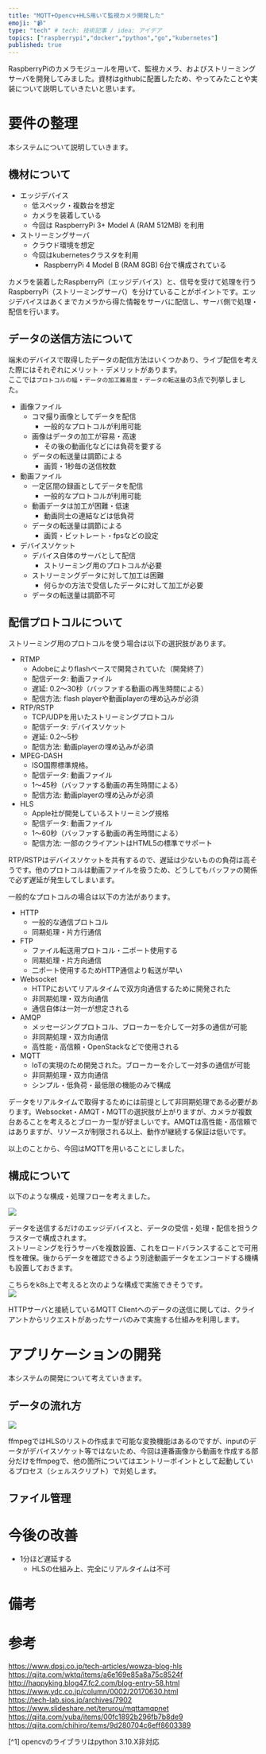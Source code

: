 ```yaml
---
title: "MQTT+Opencv+HLS用いて監視カメラ開発した"
emoji: "📹"
type: "tech" # tech: 技術記事 / idea: アイデア
topics: ["raspberrypi","docker","python","go","kubernetes"]
published: true
---
```


RaspberryPiのカメラモジュールを用いて、監視カメラ、およびストリーミングサーバを開発してみました。資材はgithubに配置したため、やってみたことや実装について説明していきたいと思います。

# 要件の整理

本システムについて説明していきます。

## 機材について  

- エッジデバイス
    - 低スペック・複数台を想定
    - カメラを装着している
    - 今回は RaspberryPi 3+ Model A (RAM 512MB) を利用 
- ストリーミングサーバ
    - クラウド環境を想定
    - 今回はkubernetesクラスタを利用
        - RaspberryPi 4 Model B (RAM 8GB) 6台で構成されている
    
カメラを装着したRaspberryPi（エッジデバイス）と、信号を受けて処理を行うRaspberryPi（ストリーミングサーバ）を分けていることがポイントです。エッジデバイスはあくまでカメラから得た情報をサーバに配信し、サーバ側で処理・配信を行います。

## データの送信方法について  

端末のデバイスで取得したデータの配信方法はいくつかあり、ライブ配信を考えた際にはそれぞれにメリット・デメリットがあります。  
ここでは`プロトコルの幅`・`データの加工難易度`・`データの転送量`の3点で列挙しました。

- 画像ファイル
    - コマ撮り画像としてデータを配信
        - 一般的なプロトコルが利用可能
    - 画像はデータの加工が容易・高速
        - その後の動画化などには負荷を要する
    - データの転送量は調節による
        - 画質・1秒毎の送信枚数
- 動画ファイル
    - 一定区間の録画としてデータを配信
        - 一般的なプロトコルが利用可能
    - 動画データは加工が困難・低速
        - 動画同士の連結などは低負荷
    - データの転送量は調節による
        - 画質・ビットレート・fpsなどの設定
- デバイスソケット
    - デバイス自体のサーバとして配信
        - ストリーミング用のプロトコルが必要
    - ストリーミングデータに対して加工は困難
        - 何らかの方法で受信したデータに対して加工が必要
    - データの転送量は調節不可

## 配信プロトコルについて

ストリーミング用のプロトコルを使う場合は以下の選択肢があります。  

- RTMP
    - Adobeによりflashベースで開発されていた（開発終了）
    - 配信データ: 動画ファイル
    - 遅延: 0.2〜30秒（バッファする動画の再生時間による）
    - 配信方法: flash playerや動画playerの埋め込みが必須
- RTP/RSTP
    - TCP/UDPを用いたストリーミングプロトコル
    - 配信データ: デバイスソケット
    - 遅延: 0.2〜5秒
    - 配信方法: 動画playerの埋め込みが必須
- MPEG-DASH
    - ISO国際標準規格。
    - 配信データ: 動画ファイル
    - 1〜45秒（バッファする動画の再生時間による）
    - 配信方法: 動画playerの埋め込みが必須
- HLS
    - Apple社が開発しているストリーミング規格
    - 配信データ: 動画ファイル
    - 1〜60秒（バッファする動画の再生時間による）
    - 配信方法: 一部のクライアントはHTML5の標準でサポート

RTP/RSTPはデバイスソケットを共有するので、遅延は少ないものの負荷は高そうです。他のプロトコルは動画ファイルを扱うため、どうしてもバッファの関係で必ず遅延が発生してしまいます。

一般的なプロトコルの場合は以下の方法があります。
- HTTP
    - 一般的な通信プロトコル
    - 同期処理・片方行通信
- FTP
    - ファイル転送用プロトコル・二ポート使用する
    - 同期処理・片方向通信
    - 二ポート使用するためHTTP通信より転送が早い
- Websocket
    - HTTPにおいてリアルタイムで双方向通信するために開発された
    - 非同期処理・双方向通信
    - 通信自体は一対一が想定される
- AMQP
    - メッセージングプロトコル、ブローカーを介して一対多の通信が可能
    - 非同期処理・双方向通信
    - 高性能・高信頼・OpenStackなどで使用される
- MQTT
    - IoTの実現のため開発された。ブローカーを介して一対多の通信が可能
    - 非同期処理・双方向通信
    - シンプル・低負荷・最低限の機能のみで構成

データをリアルタイムで取得するためには前提として非同期処理である必要があります。Websocket・AMQT・MQTTの選択肢が上がりますが、カメラが複数台あることを考えるとブローカー型が好ましいです。AMQTは高性能・高信頼ではありますが、リソースが制限される以上、動作が継続する保証は低いです。

以上のことから、今回はMQTTを用いることにしました。

## 構成について

以下のような構成・処理フローを考えました。  

![](/images/2021-10-12-r01/workflow-system.drawio.png)  

データを送信するだけのエッジデバイスと、データの受信・処理・配信を担うクラスターで構成されます。  
ストリーミングを行うサーバを複数設置、これをロードバランスすることで可用性を確保。後からデータを確認できるよう別途動画データをエンコードする機構も設置しておきます。  

こちらをk8s上で考えると次のような構成で実施できそうです。  
![](/images/2021-10-12-r01/workflow-k8s.drawio.png)  

HTTPサーバと接続しているMQTT Clientへのデータの送信に関しては、クライアントからリクエストがあったサーバのみで実施する仕組みを利用します。

<!--
## エッジデバイス→ストリーミングサーバの通信について

カメラデバイスで取得し配信できるデータについて、カメラから取得できるデータは以下の2種類があります。

- コマ撮り画像
    - メリット: 動画よりデータ通信量が減る・データを加工しやすい
    - デメリット: 動画化する場合はデータの連結・変換が必要
- 動画データ
    - メリット: 動画データとして保存が可能
    - デメリット: データの加工が困難・データ通信量は画像より多い

今回はエッジデバイスはスペックが低いこと、取得データに対して加工を行うことを想定し、RAWデータの内容はコマ撮り画像を用いることにしました。通信プロトコルについて、画像を送信するにあたり次の選択肢を考えました。

プロトコル | 説明
:-|:-
HTTP |一般的な通信プロトコル。同期処理・片方向通信。<br>クライアントのリクエストによりセッションの確立を行う。
FTP|ファイル転送プロトコル。同期処理・片方向通信。<br>2ポート使用するため、HTTPに比べ大きなファイル転送などに最適
AMQP|メッセージングプロトコル。非同期処理・双方向通信。<br>Producer(送信者)-MessageQue(キュー)-Consumer(受信者)間でセッションを確立。<br>高性能・高信頼。Openstackなどで利用されている。
MQTT|メッセージングプロトコル。非同期処理・双方向通信。<br>Client(受信者)-Broker(仲介)-Publisher(送信者)間でセッションを確立。<br>プロトコル自体が軽量で非常にオーバーヘッドが少ない、テキストデータしか送れない。

本開発ではカメラデータの送受信はMQTTが妥当だと判断しました。理由は以下です。  
- 同期処理では一つの通信が阻害された場合、他の通信が滞る可能性がある
    - エッジデバイスは低性能なため、ネットワーク障害は十分にあり得る
- データの送信機会が多く、1オペレーションのオーバーヘッドが少ない方がいい
    - 常にデータを送信し続けることがわかっているため、コネクションを切断する必要がない。

今回は上記を考慮し、MQTTを採用します。

## ストリーミングサーバ→クライアントの通信について

クライアントがストリーミングサーバに対して要求する要件は次の通りです。  
- Webブラウザ上で視聴可能であること
- 低遅延であること
- 低負荷であること

以上から、主要な動画の配信プロトコルの選択を行います。

プロトコル | 説明
-|-|-
RTP/RSTP|動画配信などに主に用いられていた。flashベースなためサポート終了
MPEG-DASH|ISO国際標準規格、ベンダーに依存しないが、iOSでは非対応とのこと
HLS|Apple社が開発している。IETFで承認され、現在youtubeなどの配信にも使われている

今回は広く使用されていることからHLSを選択しました。
-->
<!-- ## HLSの仕組み  

HLSは、チャンクファイルという細切れで分断された動画ファイルと、チャンクファイルのリストで構成されます。  
クライアントはチャンクファイルのリストを参照し動画を読み込みます。  

このチャンクファイルのリストがHTML5クライアントにより随時更新され、新しいチャンクファイルを次々に参照することで、ライブストリーミングを実装しています。

細かな仕様については以下のブログが非常に参考になりました。  
https://did2memo.net/2017/02/20/http-live-streaming/   -->

# アプリケーションの開発

本システムの開発について考えていきます。  

## データの流れ方 

![](/images/2021-10-12-r01/streaming.png)  

ffmpegではHLSのリストの作成まで可能な変換機能はあるのですが、inputのデータがデバイスソケット等ではないため、今回は連番画像から動画を作成する部分だけをffmpegで、他の箇所についてはエントリーポイントとして起動しているプロセス（シェルスクリプト）で対処します。

## ファイル管理


# 今後の改善  

- 1分ほど遅延する
    - HLSの仕組み上、完全にリアルタイムは不可


# 備考  

<!-- MQTTの受信をHTTPサーバと分断して考えてた際は、動画データの配信も考えていました。 -->

<!-- ## 動画データを配信する方法について -->



# 参考  

https://www.dpsj.co.jp/tech-articles/wowza-blog-hls  
https://qiita.com/wktq/items/a6e169e85a8a75c8524f  
http://happyking.blog47.fc2.com/blog-entry-58.html  
https://www.ydc.co.jp/column/0002/20170630.html  
https://tech-lab.sios.jp/archives/7902  
https://www.slideshare.net/terurou/mqttamqpnet
https://qiita.com/yuba/items/00fc1892b296fb7b8de9
https://qiita.com/chihiro/items/9d280704c6eff8603389

[^1] opencvのライブラリはpython 3.10.X非対応

